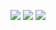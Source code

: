 ![](https://dl.dropboxusercontent.com/s%2Frmu63xnaxne8t8f%2Fgiphy.gif)
![](https://dl.dropboxusercontent.com/s%2F0i9l1qensa6rm6r%2FAv00.gif)
![](https://dl.dropboxusercontent.com/s%2Fdqz6k15w6by4zj0%2Fgiphy-1.gif)
